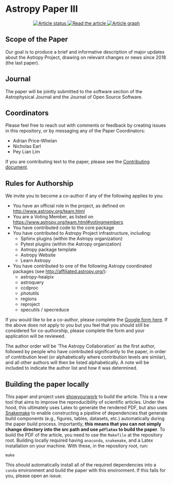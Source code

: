 Astropy Paper III
=================

<p align="center">
<a href="https://github.com/astropy/astropy-v5.0-paper/actions/workflows/showyourwork.yml">
<img src="https://github.com/astropy/astropy-v5.0-paper/actions/workflows/showyourwork.yml/badge.svg" alt="Article status"/>
</a>
<a href="https://github.com/astropy/astropy-v5.0-paper/blob/main-pdf/ms.pdf">
<img src="https://img.shields.io/badge/article-pdf-blue.svg?style=flat" alt="Read the article"/>
</a>
<a href="https://github.com/astropy/astropy-v5.0-paper/blob/main-pdf/dag.pdf">
<img src="https://img.shields.io/badge/article-dag-blue.svg?style=flat" alt="Article graph"/>
</a>
</p>

Scope of the Paper
------------------

Our goal is to produce a brief and informative description of major updates
about the Astropy Project, drawing on relevant changes or news since 2018 (the
last paper).


Journal
-------

The paper will be jointly submitted to the software section of the
Astrophysical Journal and the Journal of Open Source Software.


Coordinators
------------

Please feel free to reach out with comments or feedback by creating issues in
this repository, or by messaging any of the Paper Coordinators:

- Adrian Price-Whelan
- Nicholas Earl
- Pey Lian Lim

If you are contributing text to the paper, please see the [Contributing
document](https://github.com/astropy/astropy-v5.0-paper/blob/main/CONTRIBUTING.md).


Rules for Authorship
--------------------

We invite you to become a co-author if any of the following applies to you:

   - You have an official role in the project, as defined on http://www.astropy.org/team.html
   - You are a Voting Member, as listed on https://www.astropy.org/team.html#votingmembers
   - You have contributed code to the core package
   - You have contributed to Astropy Project infrastructure, including:
      - Sphinx plugins (within the Astropy organization)
      - Pytest plugins (within the Astropy organization)
      - Astropy package template
      - Astropy Website
      - Learn Astropy
   - You have contributed to one of the following Astropy coordinated packages (see http://affiliated.astropy.org/):
      - astropy-healpix
      - astroquery
      - ccdproc
      - photutils
      - regions
      - reproject
      - specutils / specreduce

If you would like to be a co-author, please complete the [Google form
here](https://forms.gle/M93XBNaGbPqoncuE8). If the above does not apply to you
but you feel that you should still be considered for co-authorship, please
complete the form and your application will be reviewed.

The author order will be 'The Astropy Collaboration' as the first author,
followed by people who have contributed significantly to the paper, in order of
contribution level (or alphabetically where contribution levels are similar),
and all other authors will then be listed alphabetically. A note will be
included to indicate the author list and how it was determined.

Building the paper locally
--------------------------

This paper and project uses
[showyourwork](https://github.com/rodluger/showyourwork/) to build the article.
This is a new tool that aims to improve the reproducibility of scientific
articles. Under the hood, this ultimately uses Latex to generate the rendered
PDF, but also uses [Snakemake](https://snakemake.readthedocs.io/) to enable
constructing a pipeline of dependencies that generate build components (e.g.,
figures, tables, datasets, etc.) automatically during the paper build process.
Importantly, **this means that you can not simply change directory into the src
path and use `pdflatex` to build the paper**. To build the PDF of the article,
you need to use the `Makefile` at the repository root. Building locally required
having `anaconda`, `snakemake`, and a Latex installation on your machine. With
these, in the repository root, run:

```
make
```

This *should* automatically install all of the required dependencies into a
`conda` environment and build the paper with this environment. If this fails for
you, please open an issue.
